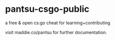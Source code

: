 # pantsu-csgo-public
a free &amp; open cs:go cheat for learning+contributing

visit maddie.co/pantsu for further documentation.